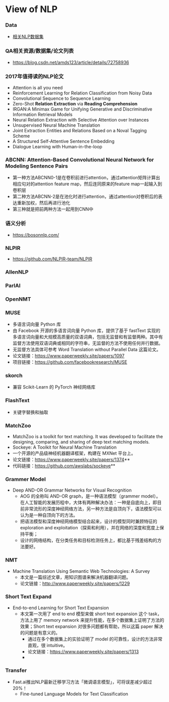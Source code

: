 # View of NLP
### Data
+ [相关NLP数据集](https://github.com/Apollo2Mars/View/blob/master/List-Data.md)

### QA相关资源/数据集/论文列表
- https://blog.csdn.net/amds123/article/details/72758936

### 2017年值得读的NLP论文
- Attention is all you need
- Reinforcement Learning for Relation Classification from Noisy Data
- Convolutional Sequence to Sequence Learning
- Zero-Shot **Relation Extraction** via **Reading Comprehension**
- IRGAN:A Minimax Game for Unifying Generative and Discriminative Information Retrieval Models
- Neural Relation Extraction with Selective Attention over Instances
- Unsupervised Neural Machine Translation
- Joint Extraction Entities and Relations Based on a Noval Tagging Scheme
- A Structured Self-Attentive Sentence Embedding
- Dialogue Learning with Human-in-the-loop

### ABCNN: Attention-Based Convolutional Neural Network for Modeling Sentence Pairs
- 第一种方法ABCNN0-1是在卷积前进行attention，通过attention矩阵计算出相应句对的attention feature map，然后连同原来的feature map一起输入到卷积层
- 第二种方法ABCNN-2是在池化时进行attention，通过attention对卷积后的表达重新加权，然后再进行池化
- 第三种就是把前两种方法一起用到CNN中

### 语义分析
- https://bosonnlp.com/

### NLPIR
- https://github.com/NLPIR-team/NLPIR

### AllenNLP
### ParlAI
### OpenNMT
### MUSE
- 多语言词向量 Python 库
- 由 Facebook 开源的多语言词向量 Python 库，提供了基于 fastText 实现的多语言词向量和大规模高质量的双语词典，包括无监督和有监督两种。其中有监督方法使用双语词典或相同的字符串，无监督的方法不使用任何并行数据。
- 无监督方法具体可参考 Word Translation without Parallel Data 这篇论文。
- 论文链接：https://www.paperweekly.site/papers/1097
- 项目链接：https://github.com/facebookresearch/MUSE

### skorch
- 兼容 Scikit-Learn 的 PyTorch 神经网络库

### FlashText
- 关键字替换和抽取

### MatchZoo 
- MatchZoo is a toolkit for text matching. It was developed to facilitate the designing, comparing, and sharing of deep text matching models.
- Sockeye: A Toolkit for Neural Machine Translation
- 一个开源的产品级神经机器翻译框架，构建在 MXNet 平台上。
- 论文链接：https://www.paperweekly.site/papers/1374**
- 代码链接：https://github.com/awslabs/sockeye**


### Grammer Model
- Deep AND-OR Grammar Networks for Visual Recognition
	- AOG 的全称叫 AND-OR graph，是一种语法模型（grammer model）。在人工智能的发展历程中，大体有两种解决办法：一种是自底向上，即目前非常流形的深度神经网络方法，另一种方法是自顶向下，语法模型可以认为是一种自顶向下的方法。
	- 把语法模型和深度神经网络模型结合起来，设计的模型同时兼顾特征的 exploration and exploitation（探索和利用），并在网络的深度和宽度上保持平衡；
	- 设计的网络结构，在分类任务和目标检测任务上，都比基于残差结构的方法要好。

### NMT
- Machine Translation Using Semantic Web Technologies: A Survey
    - 本文是一篇综述文章，用知识图谱来解决机器翻译问题。
    - 论文链接：http://www.paperweekly.site/papers/1229



### Short Text Expand
- End-to-end Learning for Short Text Expansion
    - 本文第一次用了 end to end 模型来做 short text expansion 这个 task，方法上用了 memory network 来提升性能，在多个数据集上证明了方法的效果；Short text expansion 对很多问题都有帮助，所以这篇 paper 解决的问题是有意义的。
        - 通过在多个数据集上的实验证明了 model 的可靠性，设计的方法非常直观，很 intuitive。
        - 论文链接：https://www.paperweekly.site/papers/1313
        - 
### Transfer 
- Fast.ai推出NLP最新迁移学习方法「微调语言模型」，可将误差减少超过20%！
    - Fine-tuned Language Models for Text Classification







